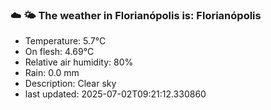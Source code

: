 ### ☁️ 🌤️  The weather in Florianópolis is: Florianópolis

- Temperature: 5.7°C
- On flesh: 4.69°C
- Relative air humidity: 80%
- Rain: 0.0 mm
- Description: Clear sky
- last updated: 2025-07-02T09:21:12.330860
